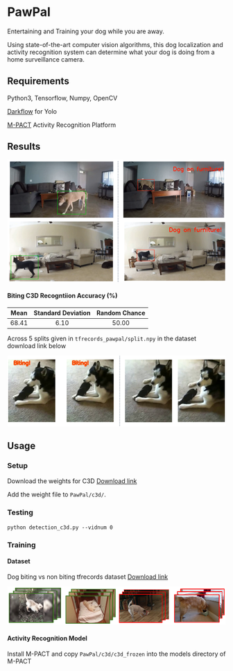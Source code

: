 # PawPal
Entertaining and Training your dog while you are away.

Using state-of-the-art computer vision algorithms, this dog localization and activity recognition system can determine what your dog is doing from a home surveillance camera.

## Requirements
Python3, Tensorflow, Numpy, OpenCV

[Darkflow](https://github.com/thtrieu/darkflow) for Yolo

[M-PACT](https://github.com/MichiganCOG/M-PACT) Activity Recognition Platform


## Results
![](https://github.com/ehofesmann/PawPal/blob/master/images/furniture.png)

#### Biting C3D Recogntiion Accuracy (%)
|  Mean | Standard Deviation | Random Chance |  
|:----------:|:------:| :----:|
|  68.41 | 6.10 | 50.00 |

Across 5 splits given in ```tfrecords_pawpal/split.npy``` in the dataset download link below


![](https://github.com/ehofesmann/PawPal/blob/master/images/biting.png)



## Usage

### Setup
Download the weights for C3D [Download link](https://umich.box.com/s/va0jkzx6ym0vb4k6909sxebjijne0uez)

Add the weight file to ```PawPal/c3d/```.

### Testing

```
python detection_c3d.py --vidnum 0
```

### Training

#### Dataset
Dog biting vs non biting tfrecords dataset [Download link](https://umich.box.com/s/jptvbcuig2ieejmhhv7p8kic7t3vraeu)

![](https://github.com/ehofesmann/PawPal/blob/master/images/data.png)


#### Activity Recognition Model
Install M-PACT and copy ```PawPal/c3d/c3d_frozen``` into the models directory of M-PACT






